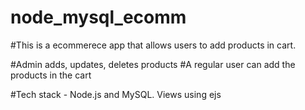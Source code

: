 # node_mysql_ecomm

#This is a ecommerece app that allows users to add products in cart.

#Admin adds, updates, deletes products
#A regular user can add the products in the cart

#Tech stack - Node.js and MySQL. Views using ejs
